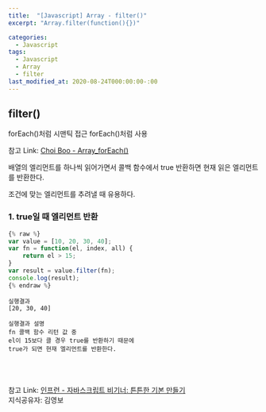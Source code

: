 ```yaml
---
title:  "[Javascript] Array - filter()"
excerpt: "Array.filter(function(){})"

categories:
  - Javascript
tags:
  - Javascript
  - Array
  - filter
last_modified_at: 2020-08-24T000:00:00-:00
---
```



## filter()

forEach()처럼 시맨틱 접근
forEach()처럼 사용

참고 Link: [Choi Boo - Array_forEach()][linkcb]<br />

[linkcb]: https://qnrjs42.github.io/javascript_posts/Array_ForEach/ "Go"

배열의 엘리먼트를 하나씩 읽어가면서
콜백 함수에서 true 반환하면 현재 읽은 엘리먼트를 반환한다.

조건에 맞는 엘리먼트를 추려낼 때 유용하다.

### 1. true일 때 엘리먼트 반환
```javascript
{% raw %}
var value = [10, 20, 30, 40];
var fn = function(el, index, all) {
    return el > 15;
}
var result = value.filter(fn);
console.log(result);
{% endraw %}
```

```
실행결과
[20, 30, 40]
```

```
실행결과 설명
fn 콜백 함수 리턴 값 중
el이 15보다 클 경우 true를 반환하기 때문에
true가 되면 현재 엘리먼트를 반환한다.
```


<br /><br /><br />
참고 Link: [인프런 - 자바스크립트 비기너: 튼튼한 기본 만들기][link]<br />
지식공유자: 김영보

[link]: https://www.inflearn.com/course/%EC%9E%90%EB%B0%94%EC%8A%A4%ED%81%AC%EB%A6%BD%ED%8A%B8-%EB%B9%84%EA%B8%B0%EB%84%88 "Go"